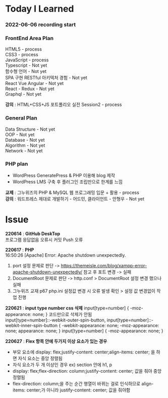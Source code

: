 # Today I Learned
### 2022-06-06 recording start
### FrontEnd Area Plan
HTML5 - process  
CSS3  - process  
JavaScript  - process  
Typescript  - Not yet      
함수형 언어  - Not yet       
SPA 구현 RESTful 아키텍처 경험  - Not yet      
React Vue Angular  - Not yet   
React - Redux  - Not yet   
Graphql  - Not yet   
  
**강의** : HTML+CSS+JS 포트폴리오 실전 Session2 - process   

### General Plan  
Data Structure - Not yet      
OOP  - Not yet   
Database  - Not yet   
Algorithm  - Not yet   
Network  - Not yet   

### PHP plan  
- WordPress GeneratePress & PHP 이용해 blog 제작
- WordPress LMS 구축 후 플러그인 조립만으로 한계를 느낌  
  
**교제** : 그누위즈의 PHP & MySQL 웹 프로그래밍 입문 + 활용  - process   
**강의** : 워드프레스 제대로 개발하기 - 어드민, 클라이언트 - 안형우 - Not yet   


# Issue 
**220614** : **GitHub DeskTop**   
프로그램 응답없음 오류시 커밋 Push 오류  
    
**220617** : **PHP**    
16:50:26  [Apache] Error: Apache shutdown unexpectedly.  
1. port 설정 문제로 판단 ->  https://themeisle.com/blog/xampp-error-apache-shutdown-unexpectedly/  참고 후 포트 변경 -> 실패  
2. DocumentRoot 문제로 판단 -> http.conf > DocumentRoot 설정 변경 했으나 실패  
3. 그누위즈 교재 p67 php.ini 설정값 변경 시 오류 발생 확인 > 설정 값 변경없이 작업 진행 

**220621** : **input type number css 삭제**
input[type=number] {
    -moz-appearance: none;
}
코드만으로 삭제가 안됨   
input[type=number]::-webkit-outer-spin-button, 
input[type=number]::-webkit-inner-spin-button {
    -webkit-appearance: none;
    -moz-appearance: none;
    appearance: none;
}
input[type=number] {
    -moz-appearance: none;
}
  
**220627** : **Flex 항목 안에 두가지 이상 요소가 있는 경우**  
- 부모 요소에 display: flex;justify-content: center;align-items: center; 을 하면 자식 요소는 중앙 정렬됨  
- 자식 요소가 두 개 이상인 경우 ex) section 안에 h1, p  
- display: flex;flex-direction: column;justify-content: center;  값을 줘야 중앙 정렬됨  
- flex-direction: column;을 주는 순간 행열이 바뀌는 걸로 인식하므로 align-items: center;가 아니라 justify-content: center; 값을 줘야함
